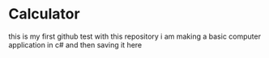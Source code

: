 # Calculator
this is my first github test with this repository i am making a basic computer application in c# and then saving it here
